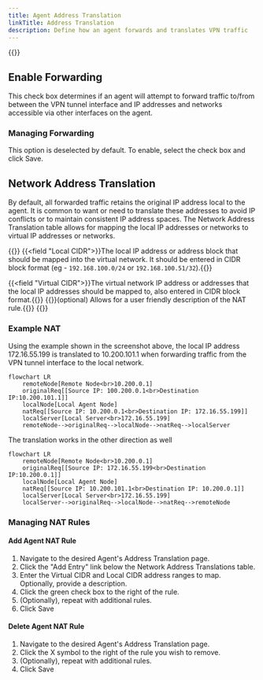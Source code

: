 ```yaml
---
title: Agent Address Translation
linkTitle: Address Translation
description: Define how an agent forwards and translates VPN traffic
---
```

{{<tgimg src="agent-nat.png" width="90%">}}

## Enable Forwarding
This check box determines if an agent will attempt to forward traffic to/from between the VPN tunnel interface and IP addresses and networks accessible via other interfaces on the agent. 

### Managing Forwarding
This option is deselected by default. To enable, select the check box and click Save.

## Network Address Translation
By default, all forwarded traffic retains the original IP address local to the agent. It is common to want or need to translate these addresses to avoid IP conflicts or to maintain consistent IP address spaces. The Network Address Translation table allows for mapping the local IP addresses or networks to virtual IP addresses or networks. 

{{<fields>}}
{{<field "Local CIDR">}}The local IP address or address block that should be mapped into the virtual network. It should be entered in CIDR block format (eg - `192.168.100.0/24` or `192.168.100.51/32`).{{</field>}}

{{<field "Virtual CIDR">}}The virtual network IP address or addresses that the local IP addresses should be mapped to, also entered in CIDR block format.{{</field>}}
{{<field Description>}}(optional) Allows for a user friendly description of the NAT rule.{{</field>}}
{{</fields>}}

### Example NAT

Using the example shown in the screenshot above, the local IP address 172.16.55.199 is translated to 10.200.101.1 when forwarding traffic from the VPN tunnel interface to the local network.

```mermaid
flowchart LR
    remoteNode[Remote Node<br>10.200.0.1]
    originalReq[[Source IP: 100.200.0.1<br>Destination IP:10.200.101.1]]
    localNode[Local Agent Node]
    natReq[[Source IP: 10.200.0.1<br>Destination IP: 172.16.55.199]]
    localServer[Local Server<br>172.16.55.199]
    remoteNode-->originalReq-->localNode-->natReq-->localServer
```

The translation works in the other direction as well
```mermaid
flowchart LR
    remoteNode[Remote Node<br>10.200.0.1]
    originalReq[[Source IP: 172.16.55.199<br>Destination IP:10.200.0.1]]
    localNode[Local Agent Node]
    natReq[[Source IP: 10.200.101.1<br>Destination IP: 10.200.0.1]]
    localServer[Local Server<br>172.16.55.199]
    localServer-->originalReq-->localNode-->natReq-->remoteNode
```

### Managing NAT Rules

#### Add Agent NAT Rule
1. Navigate to the desired Agent's Address Translation page.
1. Click the "Add Entry" link below the Network Address Translations table.
1. Enter the Virtual CIDR and Local CIDR address ranges to map. Optionally, provide a description.
1. Click the green check box to the right of the rule.
1. (Optionally), repeat with additional rules.
1. Click Save

#### Delete Agent NAT Rule
1. Navigate to the desired Agent's Address Translation page.
1. Click the X symbol to the right of the rule you wish to remove.
1. (Optionally), repeat with additional rules.
1. Click Save
